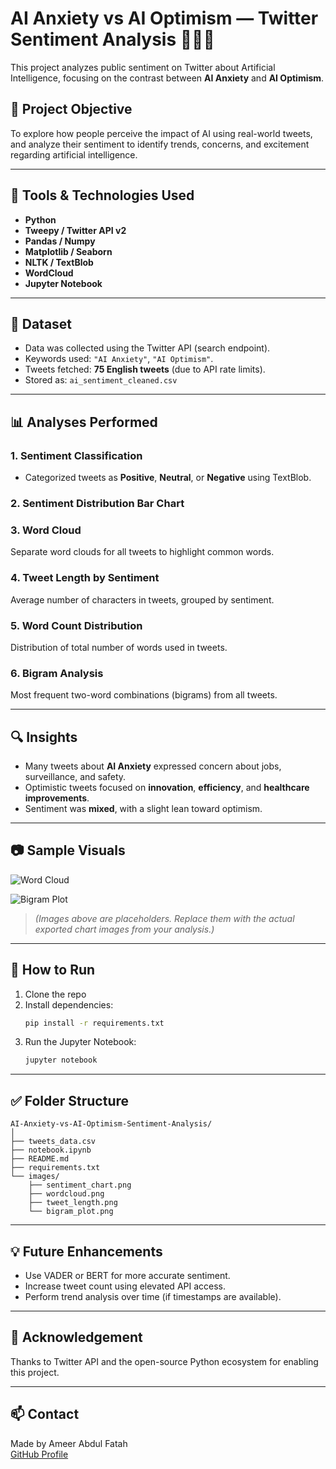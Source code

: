 
# AI Anxiety vs AI Optimism — Twitter Sentiment Analysis 🧠🤖💬

This project analyzes public sentiment on Twitter about Artificial Intelligence, focusing on the contrast between **AI Anxiety** and **AI Optimism**.

## 📌 Project Objective

To explore how people perceive the impact of AI using real-world tweets, and analyze their sentiment to identify trends, concerns, and excitement regarding artificial intelligence.

---

## 🧰 Tools & Technologies Used

- **Python**
- **Tweepy / Twitter API v2**
- **Pandas / Numpy**
- **Matplotlib / Seaborn**
- **NLTK / TextBlob**
- **WordCloud**
- **Jupyter Notebook**

---

## 📂 Dataset

- Data was collected using the Twitter API (search endpoint).
- Keywords used: `"AI Anxiety"`, `"AI Optimism"`.
- Tweets fetched: **75 English tweets** (due to API rate limits).
- Stored as: `ai_sentiment_cleaned.csv`

---

## 📊 Analyses Performed

### 1. Sentiment Classification
- Categorized tweets as **Positive**, **Neutral**, or **Negative** using TextBlob.

### 2. Sentiment Distribution Bar Chart

### 3. Word Cloud
Separate word clouds for all tweets to highlight common words.

### 4. Tweet Length by Sentiment
Average number of characters in tweets, grouped by sentiment.

### 5. Word Count Distribution
Distribution of total number of words used in tweets.

### 6. Bigram Analysis
Most frequent two-word combinations (bigrams) from all tweets.

---

## 🔍 Insights

- Many tweets about **AI Anxiety** expressed concern about jobs, surveillance, and safety.
- Optimistic tweets focused on **innovation**, **efficiency**, and **healthcare improvements**.
- Sentiment was **mixed**, with a slight lean toward optimism.

---

## 📷 Sample Visuals

![Word Cloud](images/WordCloud.png)

![Bigram Plot](images/Top_Bigrams.png)

> *(Images above are placeholders. Replace them with the actual exported chart images from your analysis.)*

---

## 📎 How to Run

1. Clone the repo
2. Install dependencies:
   ```bash
   pip install -r requirements.txt
   ```
3. Run the Jupyter Notebook:
   ```bash
   jupyter notebook
   ```

---

## ✅ Folder Structure

```
AI-Anxiety-vs-AI-Optimism-Sentiment-Analysis/
│
├── tweets_data.csv
├── notebook.ipynb
├── README.md
├── requirements.txt
└── images/
    ├── sentiment_chart.png
    ├── wordcloud.png
    ├── tweet_length.png
    └── bigram_plot.png
```

---

## 💡 Future Enhancements

- Use VADER or BERT for more accurate sentiment.
- Increase tweet count using elevated API access.
- Perform trend analysis over time (if timestamps are available).

---

## 🙌 Acknowledgement

Thanks to Twitter API and the open-source Python ecosystem for enabling this project.

---

## 📫 Contact

Made by Ameer Abdul Fatah  
[GitHub Profile](https://github.com/ameerabdulfatah)
